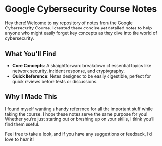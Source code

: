 # Google Cybersecurity Course Notes

Hey there! Welcome to my repository of notes from the Google Cybersecurity Course. I created these concise yet detailed notes to help anyone who might easily forget key concepts as they dive into the world of cybersecurity.

## What You’ll Find

- **Core Concepts**: A straightforward breakdown of essential topics like network security, incident response, and cryptography.
- **Quick Reference**: Notes designed to be easily digestible, perfect for quick reviews before tests or discussions.

## Why I Made This

I found myself wanting a handy reference for all the important stuff while taking the course. I hope these notes serve the same purpose for you! Whether you’re just starting out or brushing up on your skills, I think you’ll find them useful.

Feel free to take a look, and if you have any suggestions or feedback, I’d love to hear it!
